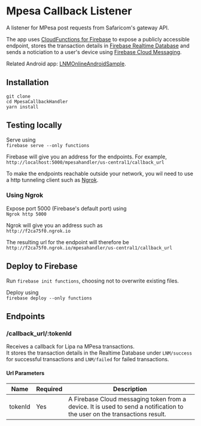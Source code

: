 # Mpesa Callback Listener

A listener for MPesa post requests from Safaricom's gateway API.

The app uses [CloudFunctions for Firebase](https://firebase.google.com/docs/functions/) to expose a publicly accessible endpoint, stores the transaction details in [Firebase Realtime Database](https://firebase.google.com/docs/database/) and sends a noticiation to a user's device using [Firebase Cloud Messaging](https://firebase.google.com/docs/cloud-messaging/).

Related Android app: [LNMOnlineAndroidSample](https://github.com/MarkNjunge/LNMOnlineAndroidSample).

## Installation

```
git clone
cd MpesaCallbackHandler
yarn install
```

## Testing locally

Serve using  
`firebase serve --only functions`

Firebase will give you an address for the endpoints. For example,  
`http://localhost:5000/mpesahandler/us-central1/callback_url`

To make the endpoints reachable outside your network, you wil need to use a http tunneling client such as [Ngrok](https://ngrok.com/).

### Using Ngrok

Expose port 5000 (Firebase's default port) using  
`Ngrok http 5000`

Ngrok will give you an address such as  
`http://f2ca75f0.ngrok.io`

The resulting url for the endpoint will therefore be  
`http://f2ca75f0.ngrok.io/mpesahandler/us-central1/callback_url`

## Deploy to Firebase

Run `firebase init functions`, choosing not to overwrite existing files.

Deploy using  
`firebase deploy --only functions`

## Endpoints

### /callback_url/:tokenId

Receives a callback for Lipa na MPesa transactions.  
It stores the transaction details in the Realtime Database under `LNM/success` for successful transactions and `LNM/failed` for failed transactions.

#### Url Parameters

| Name    | Required | Description                                                                                                               |
| ------- | -------- | ------------------------------------------------------------------------------------------------------------------------- |
| tokenId | Yes      | A Firebase Cloud messaging token from a device. It is used to send a notification to the user on the transactions result. |
